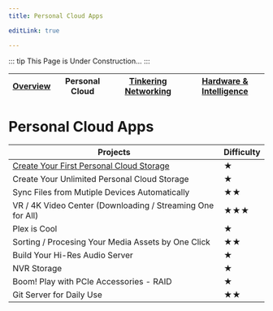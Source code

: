 ```yaml
---
title: Personal Cloud Apps

editLink: true

---
```


::: tip
This Page is Under Construction...
:::

| [Overview](..) | Personal Cloud | [Tinkering Networking](../tinkering-networking/) | [Hardware & Intelligence](../hardware-n-intelligence/) |
| --- | --- | --- | --- |

# Personal Cloud Apps

| Projects                                                                                             | Difficulty |
| ---------------------------------------------------------------------------------------------------- | ---------- |
| [Create Your First Personal Cloud Storage](./CreateYourFirstPersonalCloudStorage)                    | ★          |
| Create Your Unlimited Personal Cloud Storage                                                         | ★          |
| Sync Files from Mutiple Devices Automatically                                                        | ★★         |
| VR / 4K Video Center (Downloading / Streaming One for All)                                           | ★★★        |
| Plex is Cool                                                                                         | ★          |
| Sorting / Procesing Your Media Assets by One Click                                                   | ★★         |
| Build Your Hi-Res Audio Server                                                                       | ★          |
| NVR Storage                                                                                          | ★          |
| Boom! Play with PCIe Accessories - RAID                                                              | ★          |
| Git Server for Daily Use                                                                             | ★★         |